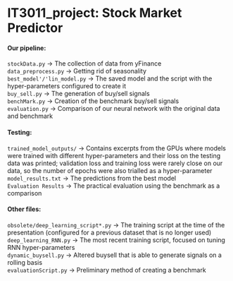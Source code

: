 # IT3011_project: Stock Market Predictor

#### Our pipeline:

`stockData.py` -> The collection of data from yFinance<br/>
`data_preprocess.py` -> Getting rid of seasonality<br/>
`best_model'/'lin_model.py` -> The saved model and the script with the hyper-parameters configured to create it <br/>
`buy_sell.py` -> The generation of buy/sell signals<br/>
`benchMark.py` -> Creation of the benchmark buy/sell signals<br/>
`evaluation.py` -> Comparison of our neural network with the original data and benchmark<br/>

#### Testing:

`trained_model_outputs/` -> Contains excerpts from the GPUs where models were trained with different hyper-parameters and their loss on the testing data was printed; validation loss and training loss were rarely close on our data, so the number of epochs were also trialled as a hyper-parameter <br/>
`model_results.txt` -> The predictions from the best model <br/>
`Evaluation Results` -> The practical evaluation using the benchmark as a comparison<br/>

#### Other files:

`obsolete/deep_learning_script*.py` -> The training script at the time of the presentation (configured for a previous dataset that is no longer used) <br/>
`deep_learning_RNN.py` -> The most recent training script, focused on tuning RNN hyper-parameters <br/>
`dynamic_buysell.py` -> Altered buysell that is able to generate signals on a rolling basis<br/>
`evaluationScript.py` -> Preliminary method of creating a benchmark<br/>
